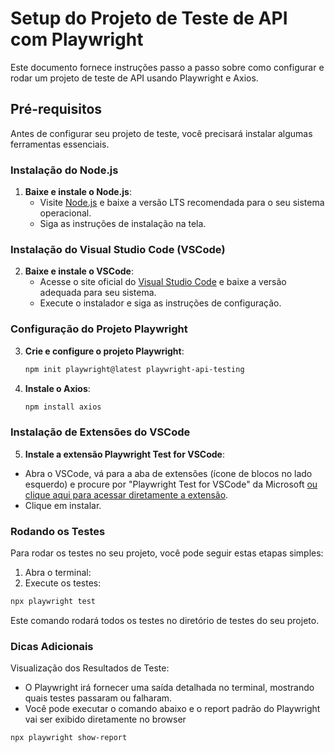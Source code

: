 # Setup do Projeto de Teste de API com Playwright

Este documento fornece instruções passo a passo sobre como configurar e rodar um projeto de teste de API usando Playwright e Axios.

## Pré-requisitos

Antes de configurar seu projeto de teste, você precisará instalar algumas ferramentas essenciais.

### Instalação do Node.js

1. **Baixe e instale o Node.js**:
   - Visite [Node.js](https://nodejs.org/) e baixe a versão LTS recomendada para o seu sistema operacional.
   - Siga as instruções de instalação na tela.

### Instalação do Visual Studio Code (VSCode)

2. **Baixe e instale o VSCode**:
   - Acesse o site oficial do [Visual Studio Code](https://code.visualstudio.com/) e baixe a versão adequada para seu sistema.
   - Execute o instalador e siga as instruções de configuração.

### Configuração do Projeto Playwright

3. **Crie e configure o projeto Playwright**:
   ```sh
   npm init playwright@latest playwright-api-testing

4. **Instale o Axios**:
    ```sh
    npm install axios

### Instalação de Extensões do VSCode

5. **Instale a extensão Playwright Test for VSCode**:
- Abra o VSCode, vá para a aba de extensões (ícone de blocos no lado esquerdo) e procure por "Playwright Test for VSCode" da Microsoft [ou clique aqui para acessar diretamente a extensão](https://marketplace.visualstudio.com/items?itemName=ms-playwright.playwright).
- Clique em instalar.

### Rodando os Testes
Para rodar os testes no seu projeto, você pode seguir estas etapas simples:

1. Abra o terminal:
2. Execute os testes:
```sh
npx playwright test
```

Este comando rodará todos os testes no diretório de testes do seu projeto.

### Dicas Adicionais
Visualização dos Resultados de Teste:
- O Playwright irá fornecer uma saída detalhada no terminal, mostrando quais testes passaram ou falharam.
- Você pode executar o comando abaixo e o report padrão do Playwright vai ser exibido diretamente no browser
```sh
npx playwright show-report
```